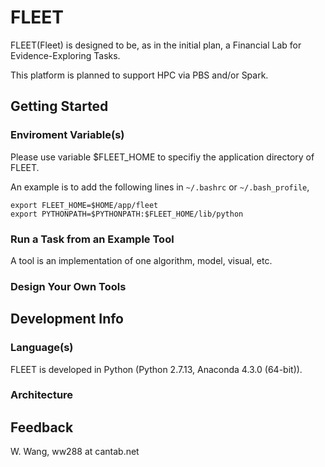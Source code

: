 
# FLEET

FLEET(Fleet) is designed to be, as in the initial plan, a Financial Lab for Evidence-Exploring Tasks.

This platform is planned to support HPC via PBS and/or Spark.

## Getting Started

### Enviroment Variable(s)

Please use variable $FLEET_HOME to specifiy the application directory of FLEET.

An example is to add the following lines in `~/.bashrc` or `~/.bash_profile`,

```
export FLEET_HOME=$HOME/app/fleet
export PYTHONPATH=$PYTHONPATH:$FLEET_HOME/lib/python
```

### Run a Task from an Example Tool

A tool is an implementation of one algorithm, model, visual, etc.

### Design Your Own Tools

## Development Info

### Language(s)

FLEET is developed in Python (Python 2.7.13, Anaconda 4.3.0 (64-bit)).

### Architecture

## Feedback

W. Wang, ww288 at cantab.net


